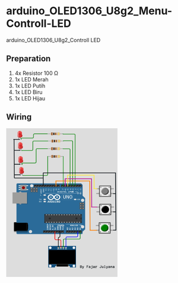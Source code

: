 # arduino_OLED1306_U8g2_Menu-Controll-LED
arduino_OLED1306_U8g2_Controll LED
## Preparation
1. 4x Resistor 100 Ω
2. 1x LED Merah
3. 1x LED Putih
4. 1x LED Biru
5. 1x LED Hijau


## Wiring
<img src="capture/wiring.png" style="height:400px; width:300px;"><br>

